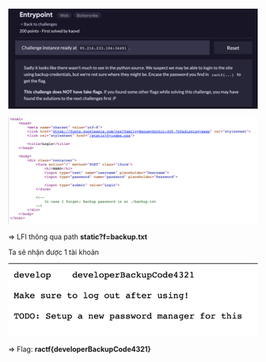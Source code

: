 ![image-20200608195323704](images/image-20200608195323704.png)



![image-20200608195450504](images/image-20200608195450504.png)

=> LFI thông qua path **static?f=backup.txt**

Ta sẽ nhận được 1 tài khoản

![image-20200608195630469](images/image-20200608195630469.png)

=> Flag: **ractf{developerBackupCode4321}**